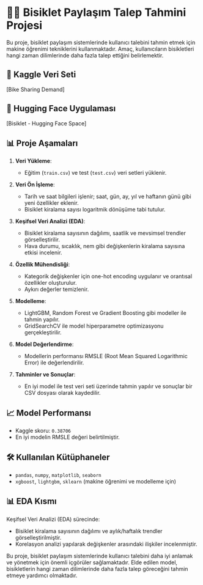 # 🚴‍♂️ Bisiklet Paylaşım Talep Tahmini Projesi

Bu proje, bisiklet paylaşım sistemlerinde kullanıcı talebini tahmin etmek için makine öğrenimi tekniklerini kullanmaktadır. Amaç, kullanıcıların bisikletleri hangi zaman dilimlerinde daha fazla talep ettiğini belirlemektir.

## 🔗 Kaggle Veri Seti
[Bike Sharing Demand]

## 🔗 Hugging Face Uygulaması
[Bisiklet - Hugging Face Space]

## 📊 Proje Aşamaları
1. **Veri Yükleme**:
   - Eğitim (`train.csv`) ve test (`test.csv`) veri setleri yüklenir.

2. **Veri Ön İşleme**:
   - Tarih ve saat bilgileri işlenir; saat, gün, ay, yıl ve haftanın günü gibi yeni özellikler eklenir.
   - Bisiklet kiralama sayısı logaritmik dönüşüme tabi tutulur.

3. **Keşifsel Veri Analizi (EDA)**:
   - Bisiklet kiralama sayısının dağılımı, saatlik ve mevsimsel trendler görselleştirilir.
   - Hava durumu, sıcaklık, nem gibi değişkenlerin kiralama sayısına etkisi incelenir.

4. **Özellik Mühendisliği**:
   - Kategorik değişkenler için one-hot encoding uygulanır ve orantısal özellikler oluşturulur.
   - Aykırı değerler temizlenir.

5. **Modelleme**:
   - LightGBM, Random Forest ve Gradient Boosting gibi modeller ile tahmin yapılır.
   - GridSearchCV ile model hiperparametre optimizasyonu gerçekleştirilir.

6. **Model Değerlendirme**:
   - Modellerin performansı RMSLE (Root Mean Squared Logarithmic Error) ile değerlendirilir.

7. **Tahminler ve Sonuçlar**:
   - En iyi model ile test veri seti üzerinde tahmin yapılır ve sonuçlar bir CSV dosyası olarak kaydedilir.

## 📈 Model Performansı
- Kaggle skoru: `0.38706`
- En iyi modelin RMSLE değeri belirtilmiştir.

## 🛠️ Kullanılan Kütüphaneler
- `pandas`, `numpy`, `matplotlib`, `seaborn`
- `xgboost`, `lightgbm`, `sklearn` (makine öğrenimi ve modelleme için)

## 📊 EDA Kısmı
Keşifsel Veri Analizi (EDA) sürecinde:
- Bisiklet kiralama sayısının dağılımı ve aylık/haftalık trendler görselleştirilmiştir.
- Korelasyon analizi yapılarak değişkenler arasındaki ilişkiler incelenmiştir.

Bu proje, bisiklet paylaşım sistemlerinde kullanıcı talebini daha iyi anlamak ve yönetmek için önemli içgörüler sağlamaktadır. Elde edilen model, bisikletlerin hangi zaman dilimlerinde daha fazla talep göreceğini tahmin etmeye yardımcı olmaktadır.
